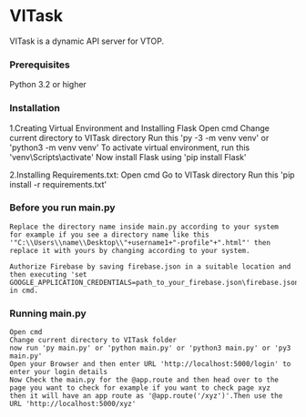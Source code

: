 # VITask
VITask is a dynamic API server for VTOP.

### Prerequisites

Python 3.2 or higher

### Installation

1.Creating Virtual Environment and Installing Flask
    Open cmd
    Change current directory to VITask directory
    Run this 'py -3 -m venv venv' or 'python3 -m venv venv'
    To activate virtual environment, run this 'venv\Scripts\activate'
    Now install Flask using 'pip install Flask'
    
2.Installing Requirements.txt:
    Open cmd
    Go to VITask directory
    Run this 'pip install -r requirements.txt'
    
### Before you run main.py

    Replace the directory name inside main.py according to your system
    for example if you see a directory name like this '"C:\\Users\\name\\Desktop\\"+username1+"-profile"+".html"' then replace it with yours by changing according to your system.

    Authorize Firebase by saving firebase.json in a suitable location and then executing 'set GOOGLE_APPLICATION_CREDENTIALS=path_to_your_firebase.json\firebase.json' in cmd.
    
### Running main.py

    Open cmd
    Change current directory to VITask folder
    now run 'py main.py' or 'python main.py' or 'python3 main.py' or 'py3 main.py'
    Open your Browser and then enter URL 'http://localhost:5000/login' to enter your login details
    Now Check the main.py for the @app.route and then head over to the page you want to check for example if you want to check page xyz    then it will have an app route as '@app.route('/xyz')'.Then use the URL 'http://localhost:5000/xyz'
